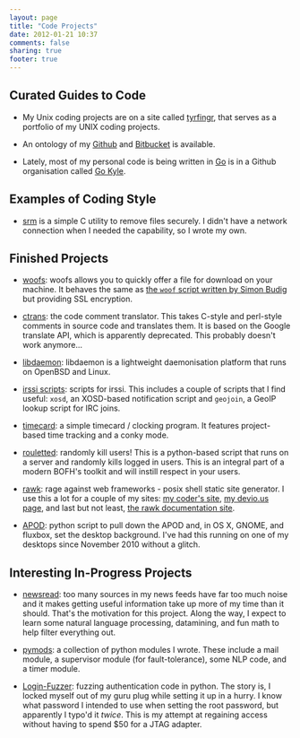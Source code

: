 ```yaml
---
layout: page
title: "Code Projects"
date: 2012-01-21 10:37
comments: false
sharing: true
footer: true
---
```


## Curated Guides to Code
* My Unix coding projects are on a site called 
[tyrfingr](http://www.tyrfingr.is/), that serves as a portfolio of my UNIX
coding projects.

* An ontology of my [Github](http://kisom.github.com/) and
[Bitbucket](http://kisom.bitbucket.org) is available.

* Lately, most of my personal code is being written in
[Go](http://www.golang.org) is in a Github organisation called
[Go Kyle](http://gokyle.github.com).

## Examples of Coding Style
* [srm](./srm.c.html) is a simple C utility to remove files securely. I didn't
have a network connection when I needed the capability, so I wrote my own.

## Finished Projects
* [woofs](https://github.com/kisom/woofs): woofs allows you to quickly offer a 
file for download on your machine. It behaves the same as 
[the `woof` script written by Simon Budig](http://www.home.unix-ag.org/simon/woof.html) 
but providing SSL encryption. 

* [ctrans](https://www.github.com/kisom/ctrans): the code comment translator.
This takes C-style and perl-style comments in source code and translates them.
It is based on the Google translate API, which is apparently deprecated. This 
probably doesn't work anymore...

* [libdaemon](https://github.com/kisom/libdaemon): libdaemon is a lightweight 
daemonisation platform that runs on OpenBSD and Linux. 

* [irssi scripts](https://github.com/kisom/irssi-scripts): scripts for irssi. 
This includes a couple of scripts that I find useful: `xosd`, an XOSD-based
notification script and `geojoin`, a GeoIP lookup script for IRC joins.

* [timecard](https://github.com/kisom/timecard): a simple timecard / clocking 
program. It features project-based time tracking and a conky mode.

* [rouletted](https://github.com/kisom/py-rouletted): randomly kill users! This
is a python-based script that runs on a server and randomly kills logged in 
users. This is an integral part of a modern BOFH's toolkit and will instill
respect in your users.

* [rawk](https://github.com/kisom/rawk): rage against web frameworks - posix 
shell static site generator. I use this a lot for a couple of my sites:
[my coder's site](http://coder.kyleisom.net), 
[my devio.us page](http://kisom.devio.us), and last but not least,
[the rawk documentation site](http://rawk.brokenlcd.net).

* [APOD](https://github.com/kisom/APOD_py): python script to pull down the APOD 
and, in OS X, GNOME, and fluxbox, set the desktop background. I've had this
running on one of my desktops since November 2010 without a glitch.    


## Interesting In-Progress Projects

* [newsread](https://github.com/kisom/newsread): too many sources in my news 
feeds have far too much noise and it makes getting useful information take up
more of my time than it should. That's the motivation for this project. Along
the way, I expect to learn some natural language processing, datamining, and
fun math to help filter everything out. 

* [pymods](https://github.com/kisom/pymods): a collection of python modules I 
wrote. These include a mail module, a supervisor module (for fault-tolerance),
some NLP code, and a timer module. 

* [Login-Fuzzer](https://github.com/kisom/Login-Fuzzer): fuzzing authentication 
code in python. The story is, I locked myself out of my guru plug while setting 
it up in a hurry. I know what password I intended to use when setting the root 
password, but apparently I typo'd it *twice*. This is my attempt at regaining 
access without having to spend $50 for a JTAG adapter.     
